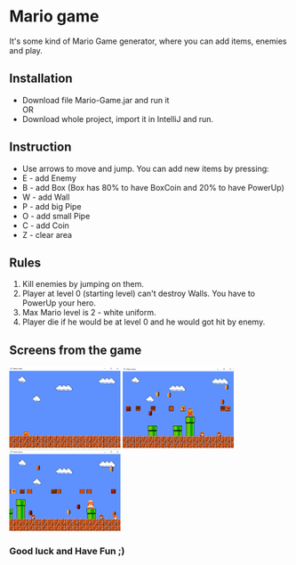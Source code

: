 # Mario game
It's some kind of Mario Game generator, where you can add items, enemies and play.

## Installation
*   Download file Mario-Game.jar and run it  
OR  
*   Download whole project, import it in IntelliJ and run.

## Instruction
*   Use arrows to move and jump. You can add new items by pressing:
*   E - add Enemy
*   B - add Box (Box has 80% to have BoxCoin and 20% to have PowerUp)
*   W - add Wall
*   P - add big Pipe
*   O - add small Pipe
*   C - add Coin
*   Z - clear area

## Rules

1.  Kill enemies by jumping on them.
2.  Player at level 0 (starting level) can't destroy Walls. You have to PowerUp your hero.
3.  Max Mario level is 2 - white uniform.
4.  Player die if he would be at level 0 and he would got hit by enemy.

## Screens from the game
<img src="/screenshots/Screen1.png" width="200">  
<img src="/screenshots/Screen2.png" width="200">  
<img src="/screenshots/Screen3.png" width="200">  

### Good luck and Have Fun ;)